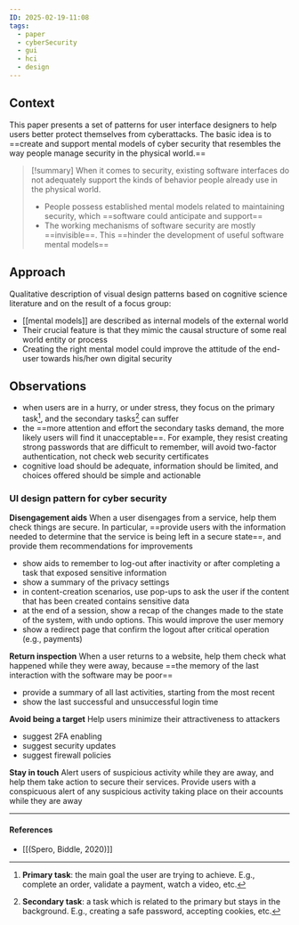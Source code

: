 ```yaml
---
ID: 2025-02-19-11:08
tags:
  - paper
  - cyberSecurity
  - gui
  - hci
  - design
---
```

## Context

This paper presents a set of patterns for user interface designers to
help users better protect themselves from cyberattacks. The basic idea is to ==create and support mental models of cyber security that resembles the way people manage security in the physical world.==


> [!summary]
> When it comes to security, existing software interfaces do not adequately support the kinds of behavior people already use in the physical world.
> - People possess established mental models related to maintaining security, which ==software could anticipate and support==
> - The working mechanisms of software security are mostly ==invisible==. This ==hinder the development of useful  software mental models==

## Approach

Qualitative description of visual design patterns based on cognitive science literature and on the result of a focus group:
- [[mental models]] are described as internal models of the external world
- Their crucial feature is that they mimic the causal structure of some real world entity or process
- Creating the right mental model could improve the attitude of the end-user towards his/her own digital security

## Observations

- when users are in a hurry, or under stress, they focus on the primary task[^1], and the secondary tasks[^2] can suffer
- the ==more attention and effort the secondary tasks demand, the more likely users will find it unacceptable==. For example, they resist creating strong passwords that are difficult to remember, will avoid two-factor authentication, not check web security certificates
- cognitive load should be adequate, information should be limited, and choices offered should be simple and actionable

### UI design pattern for cyber security

**Disengagement aids**
When a user disengages from a service, help them check things are secure. In particular, ==provide users with the information needed to determine that the service is being left in a secure state==, and provide them recommendations for improvements
- show aids to remember to log-out after inactivity or after completing a task that exposed sensitive information
- show a summary of the privacy settings
- in content-creation scenarios, use pop-ups to ask the user if the content that has been created contains sensitive data
- at the end of a session, show a recap of the changes made to the state of the system, with undo options. This would improve the user memory
- show a redirect page that confirm the logout after critical operation (e.g., payments)

**Return inspection**
When a user returns to a website, help them check what happened while they were away, because ==the memory of the last interaction with the software may be poor==
- provide a summary of all last activities, starting from the most recent
- show the last successful and unsuccessful login time

**Avoid being a target**
Help users minimize their attractiveness to attackers
- suggest 2FA enabling
- suggest security updates
- suggest firewall policies

**Stay in touch**
Alert users of suspicious activity while they are away, and help them take action to secure their services. Provide users with a conspicuous alert of any suspicious activity taking place on their accounts while they are away


---
#### References
- [[(Spero, Biddle, 2020)]]

[^1]: **Primary task**: the main goal the user are trying to achieve. E.g., complete an order, validate a payment, watch a video, etc.

[^2]: **Secondary task**: a task which is related to the primary but stays in the background. E.g., creating a safe password, accepting cookies, etc.

